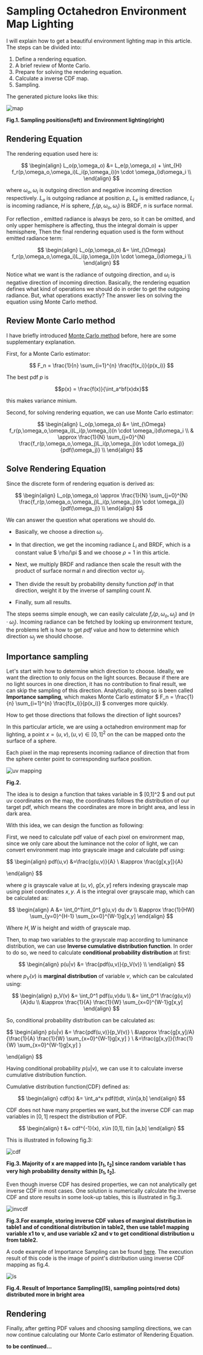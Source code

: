 <head>
    <script src="https://cdn.mathjax.org/mathjax/latest/MathJax.js?config=TeX-AMS-MML_HTMLorMML" type="text/javascript"></script>
    <script type="text/x-mathjax-config">
        MathJax.Hub.Config({
            tex2jax: {
            skipTags: ['script', 'noscript', 'style', 'textarea', 'pre'],
            inlineMath: [['$','$']]
            }
        });
    </script>
</head>

# Sampling Octahedron Environment Map Lighting

I will explain how to get a beautiful environment lighting map in this article.
The steps can be divided into: 

1. Define a rendering equation.
2. A brief review of Monte Carlo.
3. Prepare for solving the rendering equation.
4. Calculate a inverse CDF map.
5. Sampling.

The generated picture looks like this:

![map](./envlight.png)

**Fig.1. Sampling positions(left) and Environment lighting(right)**

## Rendering Equation

The rendering equation used here is:

$$
\begin{align}
    L_o(p,\omega_o) &= L_e(p,\omega_o) + \int_{H} f_r(p,\omega_o,\omega_i)L_i(p,\omega_i)(n \cdot \omega_i)d\omega_i  \\
\end{align}
$$

where $\omega_o,\omega_i$ is outgoing direction and negative incoming direction respectively. 
$L_o$ is outgoing radiance at position $p$, $L_e$ is emitted radiance, $L_i$ is incoming radiance,
$H$  is sphere, $f_r(p,\omega_o,\omega_i)$ is BRDF, $n$ is surface normal.


For reflection , emitted radiance is always be zero, so it can be omitted, and only upper hemisphere is affecting,
thus the integral domain is upper hemisphere, Then the final rendering equation used is the form without emitted radiance term:

$$
\begin{align}
    L_o(p,\omega_o) &=  \int_{\Omega} f_r(p,\omega_o,\omega_i)L_i(p,\omega_i)(n \cdot \omega_i)d\omega_i  \\
\end{align}
$$

Notice what we want is the radiance of outgoing direction, and $\omega_i$ is negative direction of incoming direction.
Basically, the rendering equation defines what kind of operations we should do in order to get the outgoing radiance.
But, what operations exactly? The answer lies on solving the equation using Monte Carlo method.

## Review Monte Carlo method

I have briefly introduced [Monte Carlo method](https://waizui.github.io/posts/monte_carlo/monte_carlo.html) before, here are some supplementary explanation.

First, for a Monte Carlo estimator:

$$ F_n = \frac{1}{n} \sum_{i=1}^{n} \frac{f(x_i)}{p(x_i)} $$

The best pdf $p$ is 

$$p(x) = \frac{f(x)}{\int_a^bf(x)dx}$$

this makes variance minium.

Second, for solving rendering equation, we can use Monte Carlo estimator:

$$
\begin{align}
    L_o(p,\omega_o) &=  \int_{\Omega} f_r(p,\omega_o,\omega_i)L_i(p,\omega_i)(n \cdot \omega_i)d\omega_i  \\
            & \approx \frac{1}{N} \sum_{j=0}^{N} \frac{f_r(p,\omega_o,\omega_j)L_i(p,\omega_j)(n \cdot \omega_j)}{pdf(\omega_j)} \\
\end{align}
$$

## Solve Rendering Equation
Since the discrete form of rendering equation is derived as:

$$
\begin{align}
    L_o(p,\omega_o) \approx \frac{1}{N} \sum_{j=0}^{N} \frac{f_r(p,\omega_o,\omega_j)L_i(p,\omega_j)(n \cdot \omega_j)}{pdf(\omega_j)} \\
\end{align}
$$

We can answer the question  what operations we should do. 

- Basically, we choose a direction $\omega_j$.

- In that direction, we get the incoming radiance $L_i$ and BRDF, which is a constant value $ \rho/\pi $ and we choose $\rho =1$
in this article. 

- Next, we multiply BRDF and radiance then scale the result with the product of surface normal $n$ and direction vector $\omega_j$.

- Then divide the result by probability density function $pdf$ in that direction, weight it by the inverse of sampling count $N$.

- Finally, sum all results.

The steps seems simple enough, we can easily calculate  $f_r(p,\omega_o,\omega_j)$ and $(n \cdot \omega_j)$. 
Incoming radiance can be fetched by looking up environment texture, the problems left is how to get $pdf$ value and 
how to determine which direction $\omega_j$ we should choose.

## Importance sampling

Let's start with how to determine which direction to choose. Ideally, we want the direction to only focus on the light sources.
Because if there are no light sources in one direction, it has no contribution to final result, we can skip the sampling of this direction. 
Analytically, doing so is been called **Importance sampling**,
which makes  Monte Carlo estimator $ F_n = \frac{1}{n} \sum_{i=1}^{n} \frac{f(x_i)}{p(x_i)} $ converges more quickly.

How to get those directions that follows the direction of light sources? 

In this particular article, we are using a octahedron environment map for lighting, a point $x=(u,v), (u,v)\in[0,1]^2$ 
on the can be mapped onto the surface of a sphere.

Each pixel in the map represents incoming radiance of direction that from the sphere center point to corresponding surface position.

![uv mapping](./uv_mapping.png)

**Fig.2.**

The idea is to design a function that takes variable in $ [0,1]^2 $ and out put uv coordinates on the map,
the coordinates follows the distribution of our target pdf, which means the coordinates are more in bright area, and less in dark area.

With this idea, we can design the function as following:

First, we need to calculate pdf value of each pixel on environment map, since we only care about the luminance not the color of light,
we can convert environment map into grayscale image and calculate pdf using:

$$
\begin{align}
    pdf(u,v) &=\frac{g(u,v)}{A} \\
             &\approx \frac{g[x,y]}{A}

\end{align}
$$

where  $g$ is grayscale value at $(u,v)$, $g[x,y]$ refers indexing grayscale map using pixel coordinates $x,y$. 
$A$ is the integral over grayscale map, which can be calculated as:

$$
\begin{align}
    A  &= \int_0^1\int_0^1 g(u,v) du dv \\
       &\approx \frac{1}{HW} \sum_{y=0}^{H-1} \sum_{x=0}^{W-1}g[x,y]
\end{align}
$$

Where $H,W$ is height and width of grayscale map.

Then, to map two variables to the grayscale map according to luminance distribution, we can use **Inverse cumulative distribution function**.
In order to do so, we need to calculate **conditional probability distribution** at first:

$$
\begin{align}
    p(u|v) &= \frac{pdf(u,v)}{p_V(v)}  \\
\end{align}
$$

where $p_V(v)$ is **marginal distribution** of variable $v$, which can be calculated using:

$$
\begin{align}
    p_V(v) &= \int_0^1 pdf(u,v)du \\
           &= \int_0^1 \frac{g(u,v)}{A}du \\
           &\approx \frac{1}{A} \frac{1}{W} \sum_{x=0}^{W-1}g[x,y]
\end{align}
$$

So, conditional probability distribution can be calculated as:

$$
\begin{align}
    p(u|v) &= \frac{pdf(u,v)}{p_V(v)}  \\
           &\approx \frac{g[x,y]/A}{\frac{1}{A} \frac{1}{W} \sum_{x=0}^{W-1}g[x,y] } \\
           &=\frac{g[x,y]}{\frac{1}{W} \sum_{x=0}^{W-1}g[x,y] }

\end{align}
$$

Having conditional probability $p(u|v)$, we can use it to calculate inverse cumulative distribution function.

Cumulative distribution function(CDF) defined as:

$$
\begin{align}
    cdf(x) &= \int_a^x pdf(t)dt, x\in[a,b]
\end{align}
$$

CDF does not have many properties we want, but the inverse CDF can map variables in $[0,1]$ respect the distribution of PDF.

$$
\begin{align}
    t &=  cdf^{-1}(x), x\in [0,1], t\in [a,b]
\end{align}
$$

This is illustrated in following fig.3:

![cdf](./cdf.png)

**Fig.3. Majority of x are mapped into $[t_1,t_2]$ since random variable t has very high probability density within $[t_1,t_2]$.**

Even though inverse CDF has desired properties, we can not analytically get inverse CDF in most cases.
One solution is numerically calculate the inverse CDF and store results in some look-up tables, this is illustrated in fig.3. 

![invcdf](./invcdf.png)

**Fig.3.For example, storing inverse CDF values of marginal distribution in table1 and of conditional distribution in table2, 
then use table1 mapping variable x1 to v, and use variable x2 and v to get conditional distribution u from table2.**

A code example of Importance Sampling can be found [here](https://github.com/waizui/rs-sampler/blob/main/src/envmap.rs#L265).
The execution result of this code is the image of point's distribution using inverse CDF mapping as fig.4.

![is](./importance.png)

**Fig.4. Result of Importance Sampling(IS), sampling points(red dots) distributed more in bright area**

## Rendering

Finally, after getting PDF values and choosing sampling directions, we can now continue calculating our Monte Carlo estimator
of Rendering Equation.

**to be continued...**
